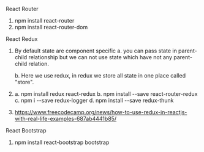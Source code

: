 React Router

1. npm install react-router
2. npm install react-router-dom

React Redux

1. By default state are component specific
    a. you can pass state in parent-child relationship
    but we can not use state which have not any parent-child relation.

    b. Here we use redux, in redux we store all state in one place called "store".

2. 
    a. npm install redux react-redux
    b. npm install --save react-router-redux
    c. npm i --save redux-logger
    d. npm install --save redux-thunk

3.  https://www.freecodecamp.org/news/how-to-use-redux-in-reactjs-with-real-life-examples-687ab4441b85/

React Bootstrap

1. npm install react-bootstrap bootstrap